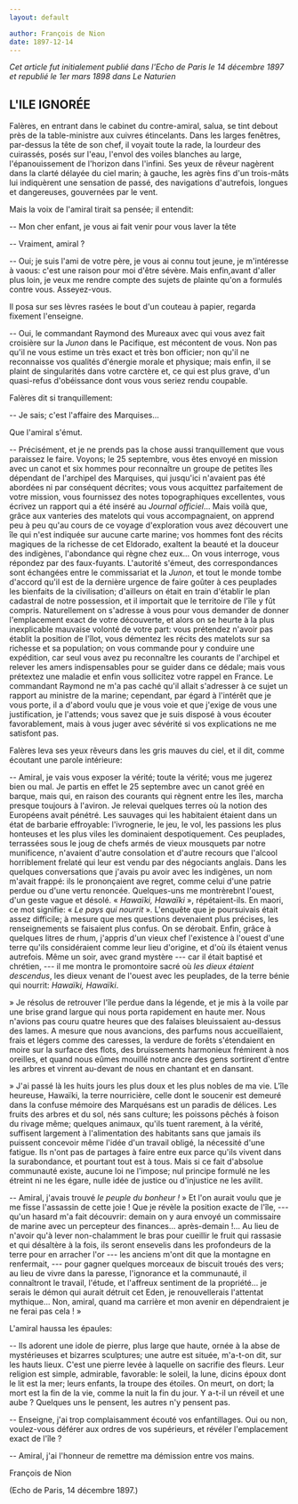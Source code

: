 ```yaml
---
layout: default

author: François de Nion
date: 1897-12-14
---
```


*Cet article fut initialement publié dans l'Echo de Paris le 14 décembre 1897 et republié le 1er mars 1898 dans Le Naturien*

## L'ILE IGNORÉE 

Falères, en entrant dans le cabinet du contre-amiral, salua, se tint debout près de la table-ministre aux cuivres 
étincelants. Dans les larges fenêtres, par-dessus la tête de son chef, il voyait toute la rade, la lourdeur des 
cuirassés, posés sur l'eau, l'envol des voiles blanches au large, l'épanouissement de l'horizon dans l'infini. 
Ses yeux de rêveur nagèrent dans la clarté délayée du ciel marin; à gauche, les agrès fins d'un trois-mâts lui 
indiquèrent une sensation de passé, des navigations d'autrefois, longues et dangereuses, gouvernées par le vent.

Mais la voix de l'amiral tirait sa pensée; il entendit:

-- Mon cher enfant, je vous ai fait venir pour vous laver la tête

-- Vraiment, amiral ?

-- Oui; je suis l'ami de votre père, je vous ai connu tout jeune, je m'intéresse à vaous: c'est une raison pour 
moi d'être sévère. Mais enfin,avant d'aller plus loin, je veux me rendre compte des sujets de plainte qu'on a 
formulés contre vous. Asseyez-vous.

Il posa  sur ses lèvres rasées le bout d'un couteau à papier, regarda fixement l'enseigne.

-- Oui, le commandant Raymond des Mureaux avec qui vous avez fait croisière sur la *Junon* dans le Pacifique, est 
mécontent de vous. Non pas qu'il ne vous estime un très exact et très bon officier; non qu'il ne reconnaisse vos 
qualités d'énergie morale et physique; mais enfin, il se plaint de singularités dans votre carctère et, ce qui 
est plus grave, d'un quasi-refus d'obéissance dont vous vous seriez rendu coupable.

Falères dit si tranquillement:

-- Je sais; c'est l'affaire des Marquises...

Que l'amiral s'émut.

-- Précisément, et je ne prends pas la chose aussi tranquillement que vous paraissez le faire. Voyons; le 25 
septembre, vous êtes envoyé en mission avec un canot et six hommes pour reconnaître un groupe de petites îles 
dépendant de l'archipel des Marquises, qui jusqu'ici n'avaient pas été abordées ni par conséquent décrites; vous 
vous acquittez parfaitement de votre mission, vous fournissez des notes topographiques excellentes, vous écrivez 
un rapport qui a été inséré au *Journal officiel*... Mais voilà que, grâce aux vanteries des matelots qui vous 
accompagnaient, on apprend peu à peu qu'au cours de ce voyage d'exploration vous avez découvert une île qui n'est 
indiquée sur aucune carte marine; vos hommes font des récits magiques de la richesse de cet Eldorado, exaltent la 
beauté et la douceur des indigènes, l'abondance qui règne chez eux... On vous interroge, vous répondez par des 
faux-fuyants. L'autorité s'émeut, des correspondances sont échangées entre le commissariat et la *Junon*, et tout 
le monde tombe d'accord qu'il est de la dernière urgence de faire goûter à ces peuplades les bienfaits de la 
civilisation; d'ailleurs on était en train d'établir le plan cadastral de notre possession, et il importait que 
le territoire de l'île y fût compris. Naturellement on s'adresse à vous pour vous demander de donner 
l'emplacement exact de votre découverte, et alors on se heurte à la plus inexplicable mauvaise volonté de votre 
part: vous prétendez n'avoir pas établit la position de l'îlot, vous démentez les récits des matelots sur sa 
richesse et sa population; on vous commande pour y conduire une expédition, car seul vous avez pu reconnaître les 
courants de l'archipel et relever les amers indispensables pour se guider dans ce dédale; mais vous prétextez une 
maladie et enfin vous sollicitez votre rappel en France. Le commandant Raymond ne m'a pas caché qu'il allait 
s'adresser à ce sujet un rapport au ministre de la marine; cependant, par égard à l'intérêt que je vous porte, il 
a d'abord voulu que je vous voie et que j'exige de vous une justification, je l'attends; vous savez que je suis 
disposé à vous écouter favorablement, mais à vous juger avec sévérité si vos explications ne me satisfont pas.

Falères leva ses yeux rêveurs dans les gris mauves du ciel, et il dit, comme écoutant une parole intérieure:

-- Amiral, je vais vous exposer la vérité; toute la vérité; vous me jugerez bien ou mal. Je partis en effet le 25 
septembre avec un canot gréé en barque, mais qui, en raison des courants qui règnent entre les îles, marcha 
presque toujours à l'aviron. Je relevai quelques terres où la notion des Européens avait pénétré. Les sauvages 
qui les habitaient étaient dans un état de barbarie effroyable: l'ivrognerie, le jeu, le vol, les passions les 
plus honteuses et les plus viles les dominaient despotiquement. Ces peuplades, terrassées sous le joug de chefs 
armés de vieux mousquets par notre munificence, n'avaient d'autre consolation et d'autre recours que l'alcool 
horriblement frelaté qui leur est vendu par des négociants anglais. Dans les quelques conversations que j'avais 
pu avoir avec les indigènes, un nom m'avait frappé: ils le prononçaient ave regret, comme celui d'une patrie 
perdue ou d'une vertu renoncée. Quelques-uns me montrèrebnt l'ouest, d'un geste vague et désolé. &laquo; 
*Hawaïki, Hawaïki* &raquo;, répétaient-ils. En maori, ce mot signifie: &laquo; *Le pays qui nourrit* &raquo;. 
L'enquête que je poursuivais était assez difficile; à mesure que mes questions devenaient plus précises, les 
renseignements se faisaient plus confus. On se dérobait. Enfin, grâce à quelques litres de rhum, j'appris d'un 
vieux chef l'existence à l'ouest d'une terre qu'ils considéraient comme leur lieu d'origine, et d'où ils étaient 
venus autrefois. Même un soir, avec grand mystère --- car il était baptisé et chrétien, --- il me montra le 
promontoire sacré où *les dieux étaient descendus*, les dieux venant de l'ouest avec les peuplades, de la terre 
bénie qui nourrit: *Hawaïki, Hawaïki*. 

&raquo; Je résolus de retrouver l'île perdue dans la légende, et je mis à la voile par une brise grand largue qui 
nous porta rapidement en haute mer. Nous n'avions pas couru quatre heures que des falaises bleuissaient au-dessus 
des lames. A mesure que nous avancions, des parfums nous accueillaient, frais et légers comme des caresses, la 
verdure de forêts s'étendaient en moire sur la surface des flots, des bruissements harmonieux frémirent à nos 
oreilles, et quand nous eûmes mouillé notre ancre des gens sortirent d'entre les arbres et vinrent au-devant de 
nous en chantant et en dansant.

&raquo; J'ai passé là les huits jours les plus doux et les plus nobles de ma vie. L'île heureuse, Hawaïki, la 
terre nourricière, celle dont le soucenir est demeuré dans la confuse mémoire des Marquésans est un paradis de 
délices. Les fruits des arbres et du sol, nés sans culture; les poissons pêchés à foison du rivage même; quelques 
animaux, qu'ils tuent rarement, à la vérité, suffisent largement à l'alimentation des habitants sans que jamais 
ils puissent concevoir même l'idée d'un travail obligé, la nécessité d'une fatigue. Ils n'ont pas de partages à 
faire entre eux parce qu'ils vivent dans la surabondance, et pourtant tout est à tous. Mais si ce fait d'absolue 
communauté existe, aucune loi ne l'impose; nul principe formulé ne les étreint ni ne les égare, nulle idée de 
justice ou d'injustice ne les avilit.

-- Amiral, j'avais trouvé *le peuple du bonheur !*
&raquo; Et l'on aurait voulu que je me fisse l'assassin de cette joie ! Que je révèle la position exacte de 
l'île, --- qu'un hasard m'a fait découvrir: demain on y aura envoyé un commissaire de marine avec un percepteur 
des finances... après-demain !... Au lieu de n'avoir qu'à lever non-chalamment le bras pour cueillir le fruit qui 
rassasie et qui désaltère à la fois, ils seront ensevelis dans les profondeurs de la terre pour en arracher l'or 
--- les anciens m'ont dit que la montagne en renfermait, --- pour gagner quelques morceaux de biscuit troués des 
vers; au lieu de vivre dans la paresse, l'ignorance et la communauté, il connaîtront le travail, l'étude, et 
l'affreux sentiment de la propriété... je serais le démon qui aurait détruit cet Eden, je renouvellerais 
l'attentat mythique... Non, amiral, quand ma carrière et mon avenir en dépendraient je ne ferai pas cela ! &raquo;

L'amiral haussa les épaules:

-- Ils adorent une idole de pierre, plus large que haute, ornée à la abse de mystérieuses et bizarres sculptures; 
une autre est située, m'a-t-on dit, sur les hauts lieux. C'est une pierre levée à laquelle on sacrifie des 
fleurs. Leur religion est simple, admirable, favorable: le soleil, la lune, dicins époux dont le lit est la mer; 
leurs enfants, la troupe des étoiles. On meurt, on dort; la mort est la fin de la vie, comme la nuit la fin du 
jour. Y a-t-il un réveil et une aube ? Quelques uns le pensent, les autres n'y pensent pas.

-- Enseigne, j'ai trop complaisamment écouté vos enfantillages. Oui ou non, voulez-vous déférer aux ordres de vos 
supérieurs, et révéler l'emplacement exact de l'île ?

-- Amiral, j'ai l'honneur de remettre ma démission entre vos mains.

François de Nion

(Echo de Paris, 14 décembre 1897.)
